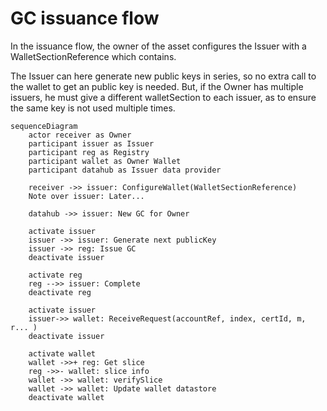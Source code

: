 # GC issuance flow

In the issuance flow, the owner of the asset configures the Issuer with a WalletSectionReference which contains.

The Issuer can here generate new public keys in series, so no extra call to the wallet to get an public key is needed.
But, if the Owner has multiple issuers, he must give a different walletSection to each issuer, as to ensure the same key is not used multiple times.

```mermaid
sequenceDiagram
    actor receiver as Owner
    participant issuer as Issuer
    participant reg as Registry
    participant wallet as Owner Wallet
    participant datahub as Issuer data provider

    receiver ->> issuer: ConfigureWallet(WalletSectionReference)
    Note over issuer: Later...

    datahub ->> issuer: New GC for Owner

    activate issuer
    issuer ->> issuer: Generate next publicKey
    issuer ->> reg: Issue GC
    deactivate issuer

    activate reg
    reg -->> issuer: Complete
    deactivate reg

    activate issuer
    issuer->> wallet: ReceiveRequest(accountRef, index, certId, m, r... )
    deactivate issuer

    activate wallet
    wallet ->>+ reg: Get slice
    reg ->>- wallet: slice info
    wallet ->> wallet: verifySlice
    wallet ->> wallet: Update wallet datastore
    deactivate wallet
```
